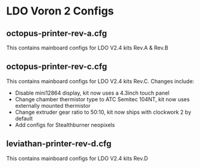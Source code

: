 # LDO Voron 2 Configs

## octopus-printer-rev-a.cfg

This contains mainboard configs for LDO V2.4 kits Rev.A & Rev.B

## octopus-printer-rev-c.cfg

This contains mainboard configs for LDO V2.4 kits Rev.C. Changes include:

- Disable mini12864 display, kit now uses a 4.3inch touch panel
- Change chamber thermistor type to ATC Semitec 104NT, kit now uses externally mounted thermistor
- Change extruder gear ratio to 50:10, kit now ships with clockwork 2 by default
- Add configs for Stealthburner neopixels

## leviathan-printer-rev-d.cfg

This contains mainboard configs for LDO V2.4 kits Rev.D